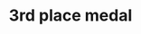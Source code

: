 ---
layout: activities
title: 3rd place medal
emoji: 3rd_place_medal
permalink: 🥉.html
image: assets/img/3moji/3rd_place_medal.png
---